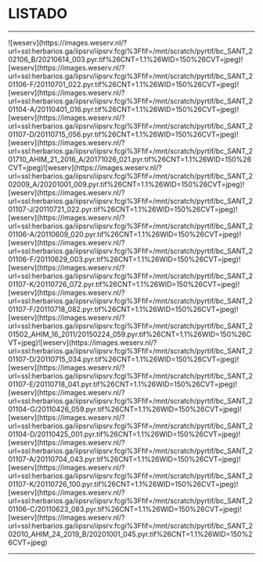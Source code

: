 # LISTADO

<div id='panel' style='background:yellow; border: 3px dashed grey; visibility: hidden; position: fixed; top:5px; background: white; width: 90%; height: 90%; top:5%; left:5%;'>
		<span title="CLOSE" style="cursor:pointer;border:2px solid black;padding:3px;background:lightgrey;font-weight: bold;" onclick="document.getElementById('panel').style.visibility='hidden';">CLOSE</span><br>
		<div id='visor' style='background:cyan;'>
		<li>bla</li>
		<li>bla</li>
		<li>bla</li>
		## probas
		### proba A
		- uno
		- dos
		### proba 2
		1. uno
		2. dos
		</div>
		</div>


-----------
<script type='text/javascript'>
		function ver(im='') {
			document.getElementById('panel').style.visibility='visible';
		}
	</script><span onclick="ver();">![weserv](https://images.weserv.nl/?url=ssl:herbarios.ga/iipsrv/iipsrv.fcgi%3Ffif=/mnt/scratch/pyrtif/bc_SANT_202106_B/20210614_003.pyr.tif%26CNT=1.1%26WID=150%26CVT=jpeg)</span><span onclick="ver();">![weserv](https://images.weserv.nl/?url=ssl:herbarios.ga/iipsrv/iipsrv.fcgi%3Ffif=/mnt/scratch/pyrtif/bc_SANT_201106-F/20110701_022.pyr.tif%26CNT=1.1%26WID=150%26CVT=jpeg)</span><span onclick="ver();">![weserv](https://images.weserv.nl/?url=ssl:herbarios.ga/iipsrv/iipsrv.fcgi%3Ffif=/mnt/scratch/pyrtif/bc_SANT_201104-A/20110401_016.pyr.tif%26CNT=1.1%26WID=150%26CVT=jpeg)</span><span onclick="ver();">![weserv](https://images.weserv.nl/?url=ssl:herbarios.ga/iipsrv/iipsrv.fcgi%3Ffif=/mnt/scratch/pyrtif/bc_SANT_201107-D/20110715_056.pyr.tif%26CNT=1.1%26WID=150%26CVT=jpeg)</span><span onclick="ver();">![weserv](https://images.weserv.nl/?url=ssl:herbarios.ga/iipsrv/iipsrv.fcgi%3Ffif=/mnt/scratch/pyrtif/bc_SANT_201710_AHIM_21_2016_A/20171026_021.pyr.tif%26CNT=1.1%26WID=150%26CVT=jpeg)</span><span onclick="ver();">![weserv](https://images.weserv.nl/?url=ssl:herbarios.ga/iipsrv/iipsrv.fcgi%3Ffif=/mnt/scratch/pyrtif/bc_SANT_202009_A/20201001_009.pyr.tif%26CNT=1.1%26WID=150%26CVT=jpeg)</span><span onclick="ver();">![weserv](https://images.weserv.nl/?url=ssl:herbarios.ga/iipsrv/iipsrv.fcgi%3Ffif=/mnt/scratch/pyrtif/bc_SANT_201107-J/20110721_022.pyr.tif%26CNT=1.1%26WID=150%26CVT=jpeg)</span><span onclick="ver();">![weserv](https://images.weserv.nl/?url=ssl:herbarios.ga/iipsrv/iipsrv.fcgi%3Ffif=/mnt/scratch/pyrtif/bc_SANT_201106-A/20110609_020.pyr.tif%26CNT=1.1%26WID=150%26CVT=jpeg)</span><span onclick="ver();">![weserv](https://images.weserv.nl/?url=ssl:herbarios.ga/iipsrv/iipsrv.fcgi%3Ffif=/mnt/scratch/pyrtif/bc_SANT_201106-F/20110629_003.pyr.tif%26CNT=1.1%26WID=150%26CVT=jpeg)</span><span onclick="ver();">![weserv](https://images.weserv.nl/?url=ssl:herbarios.ga/iipsrv/iipsrv.fcgi%3Ffif=/mnt/scratch/pyrtif/bc_SANT_201107-K/20110726_072.pyr.tif%26CNT=1.1%26WID=150%26CVT=jpeg)</span><span onclick="ver();">![weserv](https://images.weserv.nl/?url=ssl:herbarios.ga/iipsrv/iipsrv.fcgi%3Ffif=/mnt/scratch/pyrtif/bc_SANT_201107-F/20110718_082.pyr.tif%26CNT=1.1%26WID=150%26CVT=jpeg)</span><span onclick="ver();">![weserv](https://images.weserv.nl/?url=ssl:herbarios.ga/iipsrv/iipsrv.fcgi%3Ffif=/mnt/scratch/pyrtif/bc_SANT_201502_AHIM_16_2011/20150224_059.pyr.tif%26CNT=1.1%26WID=150%26CVT=jpeg)</span><span onclick="ver();">![weserv](https://images.weserv.nl/?url=ssl:herbarios.ga/iipsrv/iipsrv.fcgi%3Ffif=/mnt/scratch/pyrtif/bc_SANT_201107-D/20110715_034.pyr.tif%26CNT=1.1%26WID=150%26CVT=jpeg)</span><span onclick="ver();">![weserv](https://images.weserv.nl/?url=ssl:herbarios.ga/iipsrv/iipsrv.fcgi%3Ffif=/mnt/scratch/pyrtif/bc_SANT_201107-E/20110718_041.pyr.tif%26CNT=1.1%26WID=150%26CVT=jpeg)</span><span onclick="ver();">![weserv](https://images.weserv.nl/?url=ssl:herbarios.ga/iipsrv/iipsrv.fcgi%3Ffif=/mnt/scratch/pyrtif/bc_SANT_201104-G/20110426_059.pyr.tif%26CNT=1.1%26WID=150%26CVT=jpeg)</span><span onclick="ver();">![weserv](https://images.weserv.nl/?url=ssl:herbarios.ga/iipsrv/iipsrv.fcgi%3Ffif=/mnt/scratch/pyrtif/bc_SANT_201104-D/20110425_001.pyr.tif%26CNT=1.1%26WID=150%26CVT=jpeg)</span><span onclick="ver();">![weserv](https://images.weserv.nl/?url=ssl:herbarios.ga/iipsrv/iipsrv.fcgi%3Ffif=/mnt/scratch/pyrtif/bc_SANT_201107-A/20110704_043.pyr.tif%26CNT=1.1%26WID=150%26CVT=jpeg)</span><span onclick="ver();">![weserv](https://images.weserv.nl/?url=ssl:herbarios.ga/iipsrv/iipsrv.fcgi%3Ffif=/mnt/scratch/pyrtif/bc_SANT_201107-K/20110726_100.pyr.tif%26CNT=1.1%26WID=150%26CVT=jpeg)</span><span onclick="ver();">![weserv](https://images.weserv.nl/?url=ssl:herbarios.ga/iipsrv/iipsrv.fcgi%3Ffif=/mnt/scratch/pyrtif/bc_SANT_201106-C/20110623_083.pyr.tif%26CNT=1.1%26WID=150%26CVT=jpeg)</span><span onclick="ver();">![weserv](https://images.weserv.nl/?url=ssl:herbarios.ga/iipsrv/iipsrv.fcgi%3Ffif=/mnt/scratch/pyrtif/bc_SANT_202010_AHIM_24_2019_B/20201001_045.pyr.tif%26CNT=1.1%26WID=150%26CVT=jpeg)</span>

-----------
